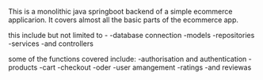 This is a monolithic java springboot backend of a simple ecommerce applicarion. It covers almost all the basic parts of the ecommerce app.

this include but not limited to -
-database connection
-models
-repositories
-services
-and controllers

some of the functions covered include:
-authorisation and authentication
-products
-cart
-checkout
-oder
-user amangement
-ratings
-and reviewas


